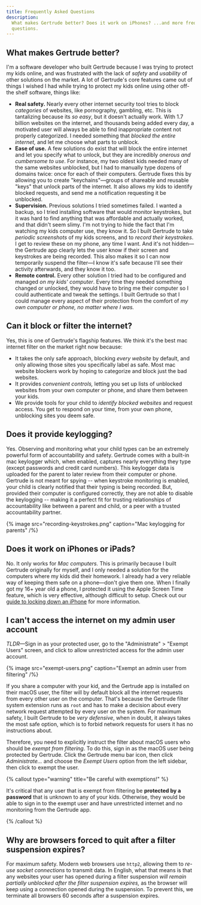 ```yaml
---
title: Frequently Asked Questions
description:
  What makes Gertrude better? Does it work on iPhones? ...and more frequently asked
  questions.
---
```


## What makes Gertrude better?

I'm a software developer who built Gertrude because I was trying to protect my kids
online, and was frustrated with the lack of _safety_ and _usability_ of other solutions on
the market. A lot of Gertrude's core features came out of things I wished I had while
trying to protect my kids online using other off-the shelf software, things like:

- **Real safety.** Nearly every other internet security tool tries to block _categories_
  of websites, like pornography, gambling, etc. This is tantalizing because its _so easy_,
  but it doesn't actually work. With 1.7 billion websites on the internet, and thousands
  being added every day, a motivated user will always be able to find inappropriate
  content not properly categorized. I needed something that _blocked the entire internet,_
  and let me choose what parts to unblock.
- **Ease of use.** A few solutions do exist that will block the entire internet and let
  you specify what to unlock, but they are incredibly _onerous and cumbersome to use_. For
  instance, my two oldest kids needed many of the same websites unblocked, but I had to
  manually type dozens of domains twice: once for each of their computers. Gertrude fixes
  this by allowing you to create "keychains"&mdash;groups of shareable and reusable "keys"
  that unlock parts of the internet. It also allows my kids to identify blocked requests,
  and send me a notification requesting it be unblocked.
- **Supervision.** Previous solutions I tried sometimes failed. I wanted a backup, so I
  tried installing software that would monitor keystrokes, but it was hard to find
  anything that was affordable and actually worked, and that didn't seem slimy. I'm not
  trying to hide the fact that I'm watching my kids computer use, they know it. So I built
  Gertrude to take _periodic screenshots_ of my kids screens, and to _record their
  keystrokes_. I get to review these on my phone, any time I want. And it's not
  hidden&mdash;the Gertrude app clearly lets the user know if their screen and keystrokes
  are being recorded. This also makes it so I can now temporarily suspend the
  filter&mdash;I know it's safe because I'll see their activity afterwards, and they know
  it too.
- **Remote control.** Every other solution I tried had to be configured and managed _on my
  kids' computer_. Every time they needed something changed or unlocked, they would have
  to bring me their computer so I could authenticate and tweak the settings. I built
  Gertrude so that I could manage every aspect of their protection from the comfort of _my
  own computer or phone, no matter where I was._

## Can it block or filter the internet?

Yes, this is one of Gertrude's flagship features. We think it's the best mac internet
filter on the market right now because:

- It takes the only safe approach, blocking _every website_ by default, and only allowing
  those sites you specifically label as safe. Most mac website blockers work by hoping to
  categorize and block just the bad websites.
- It provides _convenient controls,_ letting you set up lists of unblocked websites from
  your own computer or phone, and share them between your kids.
- We provide tools for your child to _identify blocked websites_ and request access. You
  get to respond on your time, from your own phone, unblocking sites you deem safe.

## Does it provide keylogging?

Yes. Observing and monitoring what your child types can be an extremely powerful form of
accountability and safety. Gertrude comes with a built-in mac keylogger which, when
enabled, captures nearly everything they type (except passwords and credit card numbers).
This keylogger data is uploaded for the parent to later review from their computer or
phone. Gertrude is not meant for spying -- when keystroke monitoring is enabled, your
child is clearly notified that their typing is being recorded. But, provided their
computer is configured correctly, they are not able to disable the keylogging -- making it
a perfect fit for trusting relationships of accountability like between a parent and
child, or a peer with a trusted accountability partner.

{% image src="recording-keystrokes.png" caption="Mac keylogging for parents" /%}

## Does it work on iPhones or iPads?

No. It only works for _Mac computers._ This is primarily because I built Gertrude
originally for myself, and I only needed a solution for the computers where my kids did
their homework. I already had a very reliable way of keeping them safe on a
phone&mdash;don't give them one. When I finally got my 16+ year old a phone, I protected
it using the Apple Screen Time feature, which is very effective, although difficult to
setup. Check out our
[guide to locking down an iPhone](/docs/definitive-guide-to-locking-down-an-iphone) for
more information.

## I can't access the internet on my admin user account

_TLDR_&mdash;Sign in as your protected user, go to the "Administrate" > "Exempt Users"
screen, and click to allow unrestricted access for the admin user account.

{% image src="exempt-users.png" caption="Exempt an admin user from filtering" /%}

If you share a computer with your kid, and the Gertrude app is installed on their macOS
user, the filter will by default block all the internet requests from every other user on
the computer. That's because the Gertrude filter system extension runs as `root` and has
to make a decision about every network request attempted by every user on the system. For
maximum safety, I built Gertrude to be _very defensive_, when in doubt, it always takes
the most safe option, which is to forbid network requests for users it has no instructions
about.

Therefore, you need to explicitly instruct the filter about macOS users who should be
_exempt from filtering_. To do this, sign in as the macOS user being protected by
Gertrude. Click the Gertrude menu bar icon, then click _Administrate..._ and choose the
_Exempt Users_ option from the left sidebar, then click to exempt the user.

{% callout type="warning" title="Be careful with exemptions!" %}

It's critical that any user that is exempt from filtering be **protected by a password**
that is unknown to any of your kids. Otherwise, they would be able to sign in to the
exempt user and have unrestricted internet and no monitoring from the Gertrude app.

{% /callout %}

## Why are browsers forced to quit after a filter suspension expires?

For maximum safety. Modern web browsers use `http2`, allowing them to _re-use socket
connections_ to transmit data. In English, what that means is that any websites your user
has opened during a filter suspension _will remain partially unblocked after the filter
suspension expires,_ as the browser will keep using a connection opened during the
suspension. To prevent this, we terminate all browsers 60 seconds after a suspension
expires.
